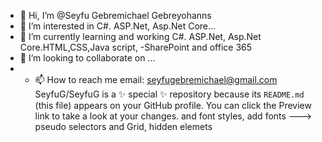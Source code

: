 - 👋 Hi, I’m @Seyfu  Gebremichael Gebreyohanns
- 👀 I’m interested in  C#. ASP.Net, Asp.Net Core...
- 🌱 I’m currently learning and working C#. ASP.Net, Asp.Net Core.HTML,CSS,Java script, 
-SharePoint and office 365
- 💞️ I’m looking to collaborate on ...
- - 📫 How to reach me email: seyfugebremichael@gmail.com
SeyfuG/SeyfuG is a ✨ special ✨ repository because its `README.md` (this file) appears on your GitHub profile.
You can click the Preview link to take a look at your changes. and font styles, add fonts
--->
pseudo selectors and Grid, hidden elemets
